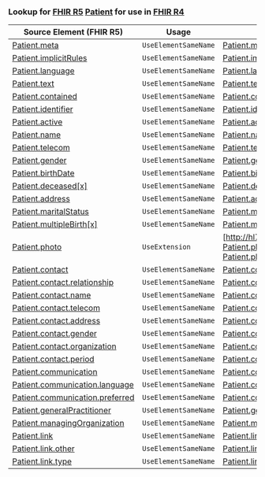 ### Lookup for [FHIR R5](https://hl7.org/fhir/R5/) [Patient](https://hl7.org/fhir/R5/Patient.html) for use in [FHIR R4](https://hl7.org/fhir/R4/)

| Source Element (FHIR R5) | Usage | Target |
| -------------- | ----- | ------ |
| [Patient.meta](https://hl7.org/fhir/R5/Patient.html#resource) | `UseElementSameName` | [Patient.meta](https://hl7.org/fhir/R4/Patient.html#resource) |
| [Patient.implicitRules](https://hl7.org/fhir/R5/Patient.html#resource) | `UseElementSameName` | [Patient.implicitRules](https://hl7.org/fhir/R4/Patient.html#resource) |
| [Patient.language](https://hl7.org/fhir/R5/Patient.html#resource) | `UseElementSameName` | [Patient.language](https://hl7.org/fhir/R4/Patient.html#resource) |
| [Patient.text](https://hl7.org/fhir/R5/Patient.html#resource) | `UseElementSameName` | [Patient.text](https://hl7.org/fhir/R4/Patient.html#resource) |
| [Patient.contained](https://hl7.org/fhir/R5/Patient.html#resource) | `UseElementSameName` | [Patient.contained](https://hl7.org/fhir/R4/Patient.html#resource) |
| [Patient.identifier](https://hl7.org/fhir/R5/Patient.html#resource) | `UseElementSameName` | [Patient.identifier](https://hl7.org/fhir/R4/Patient.html#resource) |
| [Patient.active](https://hl7.org/fhir/R5/Patient.html#resource) | `UseElementSameName` | [Patient.active](https://hl7.org/fhir/R4/Patient.html#resource) |
| [Patient.name](https://hl7.org/fhir/R5/Patient.html#resource) | `UseElementSameName` | [Patient.name](https://hl7.org/fhir/R4/Patient.html#resource) |
| [Patient.telecom](https://hl7.org/fhir/R5/Patient.html#resource) | `UseElementSameName` | [Patient.telecom](https://hl7.org/fhir/R4/Patient.html#resource) |
| [Patient.gender](https://hl7.org/fhir/R5/Patient.html#resource) | `UseElementSameName` | [Patient.gender](https://hl7.org/fhir/R4/Patient.html#resource) |
| [Patient.birthDate](https://hl7.org/fhir/R5/Patient.html#resource) | `UseElementSameName` | [Patient.birthDate](https://hl7.org/fhir/R4/Patient.html#resource) |
| [Patient.deceased[x]](https://hl7.org/fhir/R5/Patient.html#resource) | `UseElementSameName` | [Patient.deceased[x]](https://hl7.org/fhir/R4/Patient.html#resource) |
| [Patient.address](https://hl7.org/fhir/R5/Patient.html#resource) | `UseElementSameName` | [Patient.address](https://hl7.org/fhir/R4/Patient.html#resource) |
| [Patient.maritalStatus](https://hl7.org/fhir/R5/Patient.html#resource) | `UseElementSameName` | [Patient.maritalStatus](https://hl7.org/fhir/R4/Patient.html#resource) |
| [Patient.multipleBirth[x]](https://hl7.org/fhir/R5/Patient.html#resource) | `UseElementSameName` | [Patient.multipleBirth[x]](https://hl7.org/fhir/R4/Patient.html#resource) |
| [Patient.photo](https://hl7.org/fhir/R5/Patient.html#resource) | `UseExtension` | [http://hl7.org/fhir/5.0/StructureDefinition/extension-Patient.photo](StructureDefinition-ext-R5-Patient.photo.html) |
| [Patient.contact](https://hl7.org/fhir/R5/Patient.html#resource) | `UseElementSameName` | [Patient.contact](https://hl7.org/fhir/R4/Patient.html#resource) |
| [Patient.contact.relationship](https://hl7.org/fhir/R5/Patient.html#resource) | `UseElementSameName` | [Patient.contact.relationship](https://hl7.org/fhir/R4/Patient.html#resource) |
| [Patient.contact.name](https://hl7.org/fhir/R5/Patient.html#resource) | `UseElementSameName` | [Patient.contact.name](https://hl7.org/fhir/R4/Patient.html#resource) |
| [Patient.contact.telecom](https://hl7.org/fhir/R5/Patient.html#resource) | `UseElementSameName` | [Patient.contact.telecom](https://hl7.org/fhir/R4/Patient.html#resource) |
| [Patient.contact.address](https://hl7.org/fhir/R5/Patient.html#resource) | `UseElementSameName` | [Patient.contact.address](https://hl7.org/fhir/R4/Patient.html#resource) |
| [Patient.contact.gender](https://hl7.org/fhir/R5/Patient.html#resource) | `UseElementSameName` | [Patient.contact.gender](https://hl7.org/fhir/R4/Patient.html#resource) |
| [Patient.contact.organization](https://hl7.org/fhir/R5/Patient.html#resource) | `UseElementSameName` | [Patient.contact.organization](https://hl7.org/fhir/R4/Patient.html#resource) |
| [Patient.contact.period](https://hl7.org/fhir/R5/Patient.html#resource) | `UseElementSameName` | [Patient.contact.period](https://hl7.org/fhir/R4/Patient.html#resource) |
| [Patient.communication](https://hl7.org/fhir/R5/Patient.html#resource) | `UseElementSameName` | [Patient.communication](https://hl7.org/fhir/R4/Patient.html#resource) |
| [Patient.communication.language](https://hl7.org/fhir/R5/Patient.html#resource) | `UseElementSameName` | [Patient.communication.language](https://hl7.org/fhir/R4/Patient.html#resource) |
| [Patient.communication.preferred](https://hl7.org/fhir/R5/Patient.html#resource) | `UseElementSameName` | [Patient.communication.preferred](https://hl7.org/fhir/R4/Patient.html#resource) |
| [Patient.generalPractitioner](https://hl7.org/fhir/R5/Patient.html#resource) | `UseElementSameName` | [Patient.generalPractitioner](https://hl7.org/fhir/R4/Patient.html#resource) |
| [Patient.managingOrganization](https://hl7.org/fhir/R5/Patient.html#resource) | `UseElementSameName` | [Patient.managingOrganization](https://hl7.org/fhir/R4/Patient.html#resource) |
| [Patient.link](https://hl7.org/fhir/R5/Patient.html#resource) | `UseElementSameName` | [Patient.link](https://hl7.org/fhir/R4/Patient.html#resource) |
| [Patient.link.other](https://hl7.org/fhir/R5/Patient.html#resource) | `UseElementSameName` | [Patient.link.other](https://hl7.org/fhir/R4/Patient.html#resource) |
| [Patient.link.type](https://hl7.org/fhir/R5/Patient.html#resource) | `UseElementSameName` | [Patient.link.type](https://hl7.org/fhir/R4/Patient.html#resource) |
